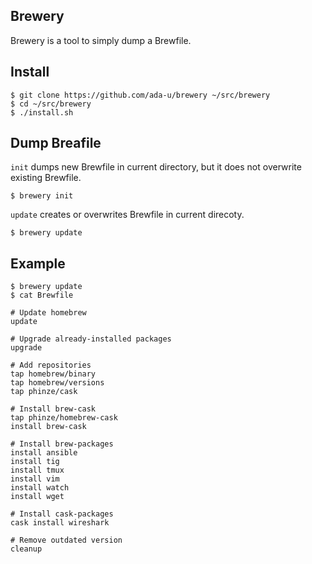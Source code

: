 ## Brewery

Brewery is a tool to simply dump a Brewfile.

## Install

```
$ git clone https://github.com/ada-u/brewery ~/src/brewery
$ cd ~/src/brewery
$ ./install.sh
```

## Dump Breafile

`init` dumps new Brewfile in current directory, but it does not overwrite existing Brewfile.

```
$ brewery init
```
`update` creates or overwrites Brewfile in current direcoty.

```
$ brewery update
```

## Example

```
$ brewery update
$ cat Brewfile

# Update homebrew
update

# Upgrade already-installed packages
upgrade

# Add repositories
tap homebrew/binary
tap homebrew/versions
tap phinze/cask

# Install brew-cask
tap phinze/homebrew-cask
install brew-cask

# Install brew-packages
install ansible
install tig
install tmux
install vim
install watch
install wget

# Install cask-packages
cask install wireshark

# Remove outdated version
cleanup
```
